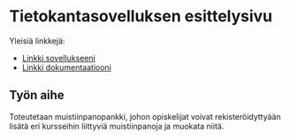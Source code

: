 # Tietokantasovelluksen esittelysivu

Yleisiä linkkejä:

* [Linkki sovellukseeni](http://kaurijok.users.cs.helsinki.fi/tsoham/)
* [Linkki dokumentaatiooni](https://github.com/Laukau/Muistiinpanopankki/blob/master/doc/dokumentaatio.pdf)

## Työn aihe

Toteutetaan muistiinpanopankki, johon opiskelijat voivat rekisteröidyttyään lisätä eri kursseihin liittyviä muistiinpanoja ja muokata niitä. 

